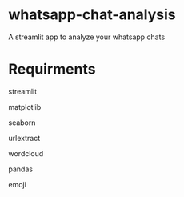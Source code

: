# whatsapp-chat-analysis
A streamlit app to analyze your whatsapp chats

# Requirments
streamlit

matplotlib

seaborn

urlextract

wordcloud

pandas

emoji
